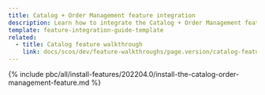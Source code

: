 ```yaml
---
title: Catalog + Order Management feature integration
description: Learn how to integrate the Catalog + Order Management feature connector into a Spryker project.
template: feature-integration-guide-template
related:
  - title: Catalog feature walkthrough
    link: docs/scos/dev/feature-walkthroughs/page.version/catalog-feature-walkthrough.html
---
```


{% include pbc/all/install-features/202204.0/install-the-catalog-order-management-feature.md %} <!-- To edit, see /_includes/pbc/all/install-features/202204.0/install-the-catalog-order-management-feature.md -->

